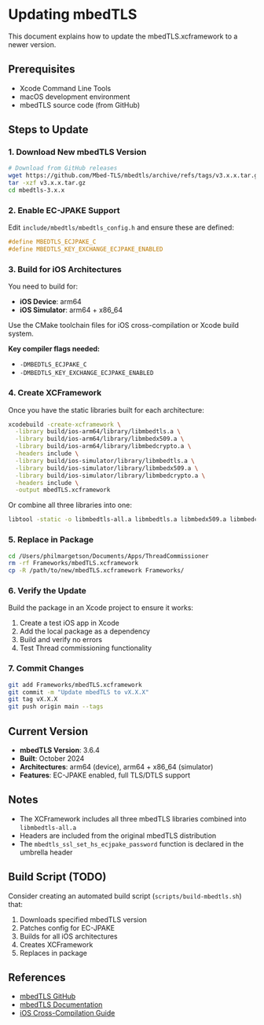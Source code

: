 # Updating mbedTLS

This document explains how to update the mbedTLS.xcframework to a newer version.

## Prerequisites

- Xcode Command Line Tools
- macOS development environment
- mbedTLS source code (from GitHub)

## Steps to Update

### 1. Download New mbedTLS Version

```bash
# Download from GitHub releases
wget https://github.com/Mbed-TLS/mbedtls/archive/refs/tags/v3.x.x.tar.gz
tar -xzf v3.x.x.tar.gz
cd mbedtls-3.x.x
```

### 2. Enable EC-JPAKE Support

Edit `include/mbedtls/mbedtls_config.h` and ensure these are defined:

```c
#define MBEDTLS_ECJPAKE_C
#define MBEDTLS_KEY_EXCHANGE_ECJPAKE_ENABLED
```

### 3. Build for iOS Architectures

You need to build for:
- **iOS Device**: arm64
- **iOS Simulator**: arm64 + x86_64

Use the CMake toolchain files for iOS cross-compilation or Xcode build system.

**Key compiler flags needed:**
- `-DMBEDTLS_ECJPAKE_C`
- `-DMBEDTLS_KEY_EXCHANGE_ECJPAKE_ENABLED`

### 4. Create XCFramework

Once you have the static libraries built for each architecture:

```bash
xcodebuild -create-xcframework \
  -library build/ios-arm64/library/libmbedtls.a \
  -library build/ios-arm64/library/libmbedx509.a \
  -library build/ios-arm64/library/libmbedcrypto.a \
  -headers include \
  -library build/ios-simulator/library/libmbedtls.a \
  -library build/ios-simulator/library/libmbedx509.a \
  -library build/ios-simulator/library/libmbedcrypto.a \
  -headers include \
  -output mbedTLS.xcframework
```

Or combine all three libraries into one:

```bash
libtool -static -o libmbedtls-all.a libmbedtls.a libmbedx509.a libmbedcrypto.a
```

### 5. Replace in Package

```bash
cd /Users/philmargetson/Documents/Apps/ThreadCommissioner
rm -rf Frameworks/mbedTLS.xcframework
cp -R /path/to/new/mbedTLS.xcframework Frameworks/
```

### 6. Verify the Update

Build the package in an Xcode project to ensure it works:

1. Create a test iOS app in Xcode
2. Add the local package as a dependency
3. Build and verify no errors
4. Test Thread commissioning functionality

### 7. Commit Changes

```bash
git add Frameworks/mbedTLS.xcframework
git commit -m "Update mbedTLS to vX.X.X"
git tag vX.X.X
git push origin main --tags
```

## Current Version

- **mbedTLS Version**: 3.6.4
- **Built**: October 2024
- **Architectures**: arm64 (device), arm64 + x86_64 (simulator)
- **Features**: EC-JPAKE enabled, full TLS/DTLS support

## Notes

- The XCFramework includes all three mbedTLS libraries combined into `libmbedtls-all.a`
- Headers are included from the original mbedTLS distribution
- The `mbedtls_ssl_set_hs_ecjpake_password` function is declared in the umbrella header

## Build Script (TODO)

Consider creating an automated build script (`scripts/build-mbedtls.sh`) that:
1. Downloads specified mbedTLS version
2. Patches config for EC-JPAKE
3. Builds for all iOS architectures
4. Creates XCFramework
5. Replaces in package

## References

- [mbedTLS GitHub](https://github.com/Mbed-TLS/mbedtls)
- [mbedTLS Documentation](https://mbed-tls.readthedocs.io/)
- [iOS Cross-Compilation Guide](https://cmake.org/cmake/help/latest/manual/cmake-toolchains.7.html)

